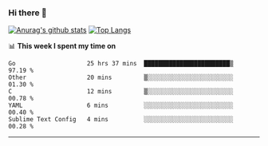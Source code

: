 ### Hi there 👋

<!--
**Yiwen-Chan/Yiwen-Chan** is a ✨ _special_ ✨ repository because its `README.md` (this file) appears on your GitHub profile.

Here are some ideas to get you started:

- 🔭 I’m currently working on ...
- 🌱 I’m currently learning ...
- 👯 I’m looking to collaborate on ...
- 🤔 I’m looking for help with ...
- 💬 Ask me about ...
- 📫 How to reach me: ...
- 😄 Pronouns: ...
- ⚡ Fun fact: ...
-->
[![Anurag's github stats](https://github-readme-stats.vercel.app/api?username=Yiwen-Chan)](https://github.com/anuraghazra/github-readme-stats)
[![Top Langs](https://github-readme-stats.vercel.app/api/top-langs/?username=Yiwen-Chan)](https://github.com/anuraghazra/github-readme-stats)

📊 **This week I spent my time on**
<!--START_SECTION:waka-->
```text
Go                    25 hrs 37 mins  ████████████████████████▒   97.19 % 
Other                 20 mins         ▒░░░░░░░░░░░░░░░░░░░░░░░░   01.30 % 
C                     12 mins         ▒░░░░░░░░░░░░░░░░░░░░░░░░   00.78 % 
YAML                  6 mins          ░░░░░░░░░░░░░░░░░░░░░░░░░   00.40 % 
Sublime Text Config   4 mins          ░░░░░░░░░░░░░░░░░░░░░░░░░   00.28 % 
```
<!--END_SECTION:waka-->

***

